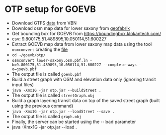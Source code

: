 # OTP setup for GOEVB
* Download GTFS [data](goevb.gtfs.zip) from VBN
* Download osm map data for lower saxony from [geofabrik](lower-saxony.osm.pbf.ln)
* Get bounding box for GOEVB from https://boundingbox.klokantech.com/
 * csv: 9.800175,51.489895,10.050114,51.600227
* Extract GOEVB map data from lower saxony map data using the tool `osmconvert` creating the [file](goevb.pbf)
 * `cd ~/goevb/otp/`
 * `osmconvert lower-saxony.osm.pbf.ln -b=9.800175,51.489895,10.050114,51.600227 --complete-ways -o=goevb.pbf`
 * The output file is called `goevb.pbf`
* Build a street graph with OSM and elevation data only (ignoring transit input files)
 * `java -Xmx1G -jar otp.jar --buildStreet .`
 * The output file is called `streetGraph.obj`
* Build a graph layering transit data on top of the saved street graph (built using the previous command)
 * `java -Xmx1G -jar otp.jar --loadStreet --save .`
 * The output file is called `graph.obj`
* Finally, the server can be started using the --load parameter
 * java -Xmx1G -jar otp.jar --load .
